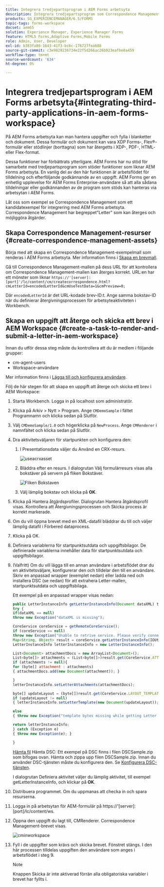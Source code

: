 ```yaml
---
title: Integrera tredjepartsprogram i AEM Forms arbetsyta
description: Integrera tredjepartsprogram som Correspondence Management i AEM Forms.
products: SG_EXPERIENCEMANAGER/6.5/FORMS
topic-tags: forms-workspace
docset: aem65
solution: Experience Manager, Experience Manager Forms
feature: HTML5 Forms,Adaptive Forms,Mobile Forms
role: Admin, User, Developer
exl-id: b383fa80-1643-41f3-bc6c-176727fea688
source-git-commit: c3e9029236734e22f5d266ac26b923eafbe0a459
workflow-type: tm+mt
source-wordcount: '634'
ht-degree: 0%

---
```


# Integrera tredjepartsprogram i AEM Forms arbetsyta{#integrating-third-party-applications-in-aem-forms-workspace}

På AEM Forms arbetsyta kan man hantera uppgifter och fylla i blanketter och dokument. Dessa formulär och dokument kan vara XDP Forms-, Flex®-formulär eller stödlinjer (borttagna) som har återgetts i XDP-, PDF-, HTML- eller Flex-format.

Dessa funktioner har förbättrats ytterligare. AEM Forms har nu stöd för samarbete med tredjepartsprogram som stöder funktioner som liknar AEM Forms arbetsyta. En vanlig del av den här funktionen är arbetsflödet för tilldelning och efterföljande godkännande av en uppgift. AEM Forms ger en enhetlig upplevelse för AEM Forms Enterprise-användare så att alla sådana tilldelningar eller godkännanden av de program som stöds kan hanteras via arbetsytan i AEM Forms.

Låt oss som exempel se Correspondence Management som ett kandidatexempel för integrering med AEM Forms arbetsyta. Correspondence Management har begreppet&quot;Letter&quot; som kan återges och möjliggöra åtgärder.

## Skapa Correspondence Management-resurser {#create-correspondence-management-assets}

Börja med att skapa en Correspondence Management-exempelmall som renderas i AEM Forms arbetsyta. Mer information finns i [Skapa en brevmall](../../forms/using/create-letter.md).

Gå till Correspondence Management-mallen på dess URL för att kontrollera om Correspondence Management-mallen kan återges korrekt. URL:en har ett mönster som liknar `https://'[server]:[port]'/lc/content/cm/createcorrespondence.html?cmLetterId=encodedLetterId&cmUseTestData=1&cmPreview=0;`

Där `encodedLetterId` är det URL-kodade brev-ID:t. Ange samma bokstav-ID när du definierar återgivningsprocessen för arbetsyteaktiviteten i Workbench.

## Skapa en uppgift att återge och skicka ett brev i AEM Workspace {#create-a-task-to-render-and-submit-a-letter-in-aem-workspace}

Innan du utför dessa steg måste du kontrollera att du är medlem i följande grupper:

* cm-agent-users
* Workspace-användare

Mer information finns i [Lägga till och konfigurera användare](/help/forms/using/admin-help/adding-configuring-users.md).

Följ de här stegen för att skapa en uppgift att återge och skicka ett brev i AEM Workspace:

1. Starta Workbench. Logga in på localhost som administratör.
1. Klicka på Arkiv > Nytt > Program. Ange `CMDemoSample` i fältet Programnamn och klicka sedan på Slutför.
1. Välj `CMDemoSample/1.0` och högerklicka på `NewProcess`. Ange `CMRenderer` i namnfältet och klicka sedan på Slutför.
1. Dra aktivitetsväljaren för startpunkten och konfigurera den:

   1. I Presentationsdata väljer du Använd en CRX-resurs.

      ![useacrxasset](assets/useacrxasset.png)

   1. Bläddra efter en resurs. I dialogrutan Välj formulärresurs visas alla bokstäver på servern på fliken Bokstäver.

      ![Fliken Bokstaven](assets/letter_tab_new.png)

   1. Välj lämplig bokstav och klicka på **OK**.

1. Klicka på Hantera åtgärdsprofiler. Dialogrutan Hantera åtgärdsprofil visas. Kontrollera att Återgivningsprocessen och Skicka process är korrekt markerade.
1. Om du vill öppna brevet med en XML-datafil bläddrar du till och väljer lämplig datafil i Förbered dataprocess.
1. Klicka på OK.
1. Definiera variablerna för startpunktsutdata och uppgiftsbilagor. De definierade variablerna innehåller data för startpunktsutdata och uppgiftsbilagor.
1. (Valfritt) Om du vill lägga till en annan användare i arbetsflödet drar du en aktivitetsväljare, konfigurerar den och tilldelar den till en användare. Skriv en anpassad wrapper (exemplet nedan) eller ladda ned och installera DSC (se nedan) för att extrahera Letter-mallen, startpunktsutdata och uppgiftsbilaga.

   Ett exempel på en anpassad wrapper visas nedan:

   ```javascript
   public LetterInstanceInfo getLetterInstanceInfo(Document dataXML) throws Exception {
   try {
   if(dataXML == null)
   throw new Exception("dataXML is missing");
   
   CoreService coreService = getRemoteCoreService();
   if (coreService == null)
   throw new Exception("Unable to retrive service. Please verify connection details.");
   Map<String, Object> result = coreService.getLetterInstanceInfo(IOUtils.toString(dataXML.getInputStream(), "UTF-8"));
   LetterInstanceInfo letterInstanceInfo = new LetterInstanceInfo();
   
   List<Document> attachmentDocs = new ArrayList<Document>();
   List<byte[]> attachments = (List<byte[]>)result.get(CoreService.ATTACHMENT_KEY);
   if (attachments != null){
   for (byte[] attachment : attachments)
   { attachmentDocs.add(new Document(attachment)); }
   
   }
   letterInstanceInfo.setLetterAttachments(attachmentDocs);
   
   byte[] updateLayout = (byte[])result.get(CoreService.LAYOUT_TEMPLATE_KEY);
   if (updateLayout != null)
   { letterInstanceInfo.setLetterTemplate(new Document(updateLayout)); }
   
   else
   { throw new Exception("template bytes missing while getting Letter instance Info."); }
   
   return letterInstanceInfo;
   } catch (Exception e)
   { throw new Exception(e); }
   
   }
   ```

   [Hämta fil](assets/dscsample.zip)
Hämta DSC: Ett exempel på DSC finns i filen DSCSample.zip som bifogas ovan. Hämta och zippa upp filen DSCSample.zip. Innan du använder DSC-tjänsten måste du konfigurera den. Se [Konfigurera DSC-tjänsten](../../forms/using/add-action-button-in-create-correspondence-ui.md#p-configure-the-dsc-service-p).

   I dialogrutan Definiera aktivitet väljer du lämplig aktivitet, till exempel getLetterInstanceInfo, och klickar på **OK**.

1. Distribuera programmet. Om du uppmanas att checka in och spara resurserna.
1. Logga in på arbetsytan för AEM-formulär på https://&#39;[server]:[port]/lc/content/ws.
1. Öppna den uppgift du lagt till, CMRenderer. Correspondence Management-brevet visas.

   ![cminworkspace](assets/cminworkspace.png)

1. Fyll i de uppgifter som krävs och skicka brevet. Fönstret stängs. I den här processen tilldelas uppgiften den användare som anges i arbetsflödet i steg 9.

   >[!NOTE]
   >
   >Knappen Skicka är inte aktiverad förrän alla obligatoriska variabler i brevet har fyllts i.

